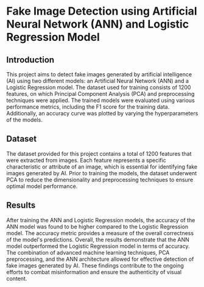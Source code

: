 # Fake Image Detection using Artificial Neural Network (ANN) and Logistic Regression Model


## Introduction
This project aims to detect fake images generated by artificial intelligence (AI) using two different models: an Artificial Neural Network (ANN) and a Logistic Regression model. The dataset used for training consists of 1200 features, on which Principal Component Analysis (PCA) and preprocessing techniques were applied. The trained models were evaluated using various performance metrics, including the F1 score for the training data. Additionally, an accuracy curve was plotted by varying the hyperparameters of the models.

## Dataset
The dataset provided for this project contains a total of 1200 features that were extracted from images. Each feature represents a specific characteristic or attribute of an image, which is essential for identifying fake images generated by AI. Prior to training the models, the dataset underwent PCA to reduce the dimensionality and preprocessing techniques to ensure optimal model performance.

## Results
After training the ANN and Logistic Regression models, the accuracy of the ANN model was found to be higher compared to the Logistic Regression model. The accuracy metric provides a measure of the overall correctness of the model's predictions.
Overall, the results demonstrate that the ANN model outperformed the Logistic Regression model in terms of accuracy. The combination of advanced machine learning techniques, PCA preprocessing, and the ANN architecture allowed for effective detection of fake images generated by AI. These findings contribute to the ongoing efforts to combat misinformation and ensure the authenticity of visual content.
